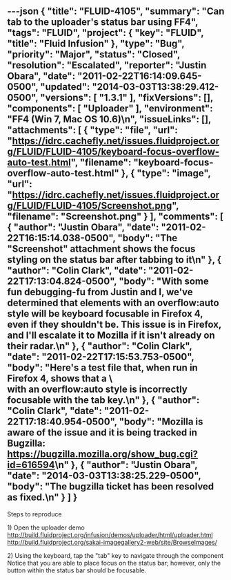 ---json
{
  "title": "FLUID-4105",
  "summary": "Can tab to the uploader's status bar using FF4",
  "tags": "FLUID",
  "project": {
    "key": "FLUID",
    "title": "Fluid Infusion"
  },
  "type": "Bug",
  "priority": "Major",
  "status": "Closed",
  "resolution": "Escalated",
  "reporter": "Justin Obara",
  "date": "2011-02-22T16:14:09.645-0500",
  "updated": "2014-03-03T13:38:29.412-0500",
  "versions": [
    "1.3.1"
  ],
  "fixVersions": [],
  "components": [
    "Uploader"
  ],
  "environment": "FF4 (Win 7, Mac OS 10.6)\n",
  "issueLinks": [],
  "attachments": [
    {
      "type": "file",
      "url": "https://idrc.cachefly.net/issues.fluidproject.org/FLUID/FLUID-4105/keyboard-focus-overflow-auto-test.html",
      "filename": "keyboard-focus-overflow-auto-test.html"
    },
    {
      "type": "image",
      "url": "https://idrc.cachefly.net/issues.fluidproject.org/FLUID/FLUID-4105/Screenshot.png",
      "filename": "Screenshot.png"
    }
  ],
  "comments": [
    {
      "author": "Justin Obara",
      "date": "2011-02-22T16:15:14.038-0500",
      "body": "The \"Screenshot\" attachment shows the focus styling on the status bar after tabbing to it\n"
    },
    {
      "author": "Colin Clark",
      "date": "2011-02-22T17:13:04.824-0500",
      "body": "With some fun debugging-fu from Justin and I, we've determined that elements with an overflow:auto style will be keyboard focusable in Firefox 4, even if they shouldn't be. This issue is in Firefox, and I'll escalate it to Mozilla if it isn't already on their radar.\n"
    },
    {
      "author": "Colin Clark",
      "date": "2011-02-22T17:15:53.753-0500",
      "body": "Here's a test file that, when run in Firefox 4, shows that a \\<div> with an overflow:auto style is incorrectly focusable with the tab key.\n"
    },
    {
      "author": "Colin Clark",
      "date": "2011-02-22T17:18:40.954-0500",
      "body": "Mozilla is aware of the issue and it is being tracked in Bugzilla: <https://bugzilla.mozilla.org/show_bug.cgi?id=616594>\n"
    },
    {
      "author": "Justin Obara",
      "date": "2014-03-03T13:38:25.229-0500",
      "body": "The bugzilla ticket has been resolved as fixed.\n"
    }
  ]
}
---
Steps to reproduce

1\) Open the uploader demo\
<http://build.fluidproject.org/infusion/demos/uploader/html/uploader.html>\
<http://build.fluidproject.org/sakai-imagegallery2-web/site/BrowseImages/>

2\) Using the keyboard, tap the "tab" key to navigate through the component\
Notice that you are able to place focus on the status bar; however, only the button within the status bar should be focusable.

        